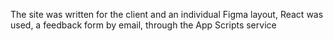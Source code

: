 The site was written for the client and an individual Figma layout, React was used, a feedback form by email, through the App Scripts service